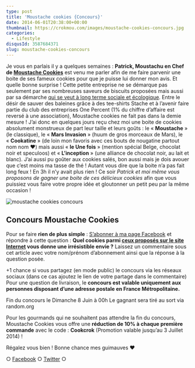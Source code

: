 ```yaml
---
type: post
title: 'Moustache cookies {Concours}'
date: 2014-06-01T20:38:00+00:00
thumbnail: https://crokmou.com/images/moustache-cookies-concours.jpg
categories:
  - Lifestyle
disqusId: 3587684371
slug: moustache-cookies-concours
---
```


Je vous en parlais il y a quelques semaines : **Patrick, Moustachu en Chef de [Moustache Cookies](http://www.moustachecookies.fr/)** est venu me parler afin de me faire parvenir une boite de ses fameux cookies pour que je puisse lui donner mon avis. Et quelle bonne surprise ! Cette petite entreprise ne se démarque pas seulement par ses nombreuses saveurs de biscuits proposées mais aussi par sa démarche [qui se veut à long terme sociale et écologique](http://www.moustachecookies.fr/moustache/tout-savoir-sur-notre-combat/). Entre le désir de sauver des baleines grâce à des tee-shirts Stache et à l’avenir faire partie du club des entreprises One Percent (1% du chiffre d’affaire est reversé à une association), Moustache cookies ne fait pas dans la demie mesure ! J’ai donc en quelques jours reçu chez moi une boite de cookies absolument monstrueux de part leur taille et leurs goûts : le « **Moustache** » (le classique), le « **Mars Invasion** » (huum de gros morceaux de Mars), le « **Cookatine** » (de loin mon favoris avec ces bouts de nougatine partout nom nom ❤) mais aussi « **le Une fois** » (mention spécial Belge, chocolat noir et speculoos) et « **L’inception** » (une alliance de chocolat noir, au lait et blanc). J’ai aussi pu goûter aux cookies salés, bon aussi mais je dois avouer que c’est moins ma tasse de thé ! Autant vous dire que la boite n’a pas fait long feux ! En 3h il n’y avait plus rien ! Ce soir _Patrick et moi même vous proposons de gagner une boite de ces délicieux cookies_ afin que vous puissiez vous faire votre propre idée et gloutonner un petit peu par la même occasion !

![moustache cookies concours](https://crokmou.com/images/moustache-cookies-concours-1_a9bczt.jpg)

## Concours Moustache Cookies

Pour se faire **rien de plus simple** : [S’abonner à ma page Facebook](https://www.facebook.com/pages/CroKMou/148093255259077) et répondre à cette question : **Quel cookies parmi [ceux proposés sur le site Internet](http://www.moustachecookies.fr/) vous donne une irrésistible envie ?**
Laissez un commentaire sous cet article avec votre nom/prénom d’abonnement ainsi que la réponse à la question posée.

+1 chance si vous partagez (en mode public) le concours via les réseaux sociaux (dans ce cas ajoutez le lien de votre partage dans le commentaire) Pour une question de livraison, le **concours est valable uniquement aux personnes disposant d’une adresse postale en France Métropolitaine.**

Fin du concours le Dimanche 8 Juin à 00h
Le gagnant sera tiré au sort via random.org

Pour les gourmands qui ne souhaitent pas attendre la fin du concours, Moustache Cookies vous offre une **réduction de 10% à chaque première commande** avec le code : **Cookcrok** (Promotion valable jusqu’au 3 Juillet 2014) !

Régalez vous bien ! Bonne chance mes guimauves ❤

○ [Facebook](https://www.facebook.com/crokmou.blog) ○ [Twitter](https://twitter.com/Crokmou) ○